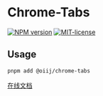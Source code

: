 # Chrome-Tabs

[![NPM version](https://img.shields.io/npm/v/@oiij/chrome-tabs)](https://www.npmjs.com/package/@oiij/chrome-tabs)
[![MIT-license](https://img.shields.io/npm/l/@oiij/chrome-tabs)](https://github.com/Eiog/@oiij/chrome-tabs/blob/main/LICENSE)

## Usage

```bash
pnpm add @oiij/chrome-tabs
```

[在线文档](https://oiij-use.vercel.app/examples/chrome-tabs/started)
